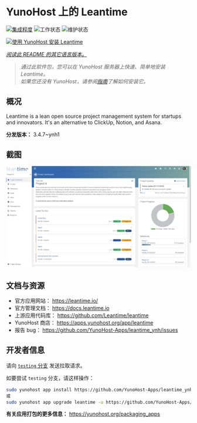 <!--
注意：此 README 由 <https://github.com/YunoHost/apps/tree/master/tools/readme_generator> 自动生成
请勿手动编辑。
-->

# YunoHost 上的 Leantime

[![集成程度](https://apps.yunohost.org/badge/integration/leantime)](https://ci-apps.yunohost.org/ci/apps/leantime/)
![工作状态](https://apps.yunohost.org/badge/state/leantime)
![维护状态](https://apps.yunohost.org/badge/maintained/leantime)

[![使用 YunoHost 安装 Leantime](https://install-app.yunohost.org/install-with-yunohost.svg)](https://install-app.yunohost.org/?app=leantime)

*[阅读此 README 的其它语言版本。](./ALL_README.md)*

> *通过此软件包，您可以在 YunoHost 服务器上快速、简单地安装 Leantime。*  
> *如果您还没有 YunoHost，请参阅[指南](https://yunohost.org/install)了解如何安装它。*

## 概况

Leantime is a lean open source project management system for startups and innovators. It's an alternative to ClickUp, Notion, and Asana.

**分发版本：** 3.4.7~ynh1

## 截图

![Leantime 的截图](./doc/screenshots/ProjectDashboard.png)

## 文档与资源

- 官方应用网站： <https://leantime.io/>
- 官方管理文档： <https://docs.leantime.io>
- 上游应用代码库： <https://github.com/Leantime/leantime>
- YunoHost 商店： <https://apps.yunohost.org/app/leantime>
- 报告 bug： <https://github.com/YunoHost-Apps/leantime_ynh/issues>

## 开发者信息

请向 [`testing` 分支](https://github.com/YunoHost-Apps/leantime_ynh/tree/testing) 发送拉取请求。

如要尝试 `testing` 分支，请这样操作：

```bash
sudo yunohost app install https://github.com/YunoHost-Apps/leantime_ynh/tree/testing --debug
或
sudo yunohost app upgrade leantime -u https://github.com/YunoHost-Apps/leantime_ynh/tree/testing --debug
```

**有关应用打包的更多信息：** <https://yunohost.org/packaging_apps>
